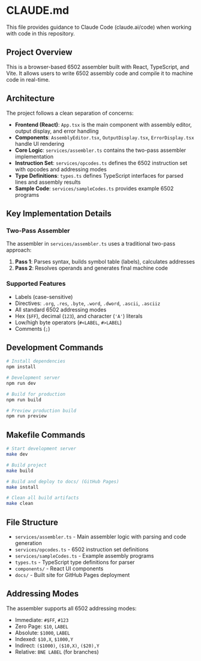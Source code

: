 # CLAUDE.md

This file provides guidance to Claude Code (claude.ai/code) when working with code in this repository.

## Project Overview

This is a browser-based 6502 assembler built with React, TypeScript, and Vite. It allows users to write 6502 assembly code and compile it to machine code in real-time.

## Architecture

The project follows a clean separation of concerns:

- **Frontend (React)**: `App.tsx` is the main component with assembly editor, output display, and error handling
- **Components**: `AssemblyEditor.tsx`, `OutputDisplay.tsx`, `ErrorDisplay.tsx` handle UI rendering
- **Core Logic**: `services/assembler.ts` contains the two-pass assembler implementation
- **Instruction Set**: `services/opcodes.ts` defines the 6502 instruction set with opcodes and addressing modes
- **Type Definitions**: `types.ts` defines TypeScript interfaces for parsed lines and assembly results
- **Sample Code**: `services/sampleCodes.ts` provides example 6502 programs

## Key Implementation Details

### Two-Pass Assembler
The assembler in `services/assembler.ts` uses a traditional two-pass approach:
1. **Pass 1**: Parses syntax, builds symbol table (labels), calculates addresses
2. **Pass 2**: Resolves operands and generates final machine code

### Supported Features
- Labels (case-sensitive)
- Directives: `.org`, `.res`, `.byte`, `.word`, `.dword`, `.ascii`, `.asciiz`
- All standard 6502 addressing modes
- Hex (`$FF`), decimal (`123`), and character (`'A'`) literals
- Low/high byte operators (`#<LABEL`, `#>LABEL`)
- Comments (`;`)

## Development Commands

```bash
# Install dependencies
npm install

# Development server
npm run dev

# Build for production
npm run build

# Preview production build
npm run preview
```

## Makefile Commands

```bash
# Start development server
make dev

# Build project
make build

# Build and deploy to docs/ (GitHub Pages)
make install

# Clean all build artifacts
make clean
```

## File Structure

- `services/assembler.ts` - Main assembler logic with parsing and code generation
- `services/opcodes.ts` - 6502 instruction set definitions
- `services/sampleCodes.ts` - Example assembly programs
- `types.ts` - TypeScript type definitions for parser
- `components/` - React UI components
- `docs/` - Built site for GitHub Pages deployment

## Addressing Modes

The assembler supports all 6502 addressing modes:
- Immediate: `#$FF`, `#123`
- Zero Page: `$10`, `LABEL`
- Absolute: `$1000`, `LABEL`
- Indexed: `$10,X`, `$1000,Y`
- Indirect: `($1000)`, `($10,X)`, `($20),Y`
- Relative: `BNE LABEL` (for branches)
